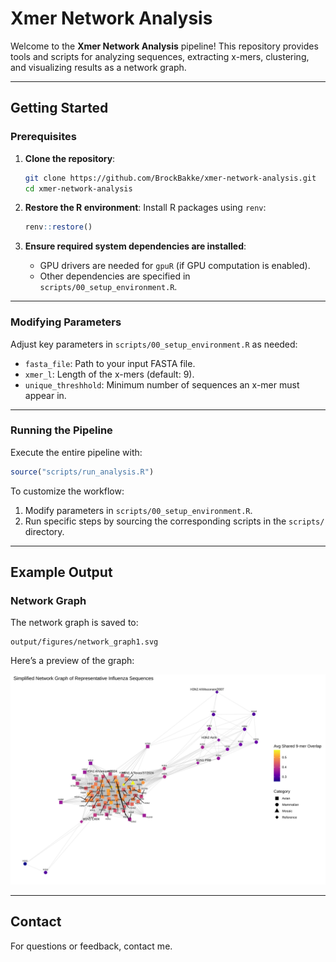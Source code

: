 # Xmer Network Analysis

Welcome to the **Xmer Network Analysis** pipeline! This repository provides tools and scripts for analyzing sequences, extracting x-mers, clustering, and visualizing results as a network graph.

---

## Getting Started

### Prerequisites

1. **Clone the repository**:
   ```bash
   git clone https://github.com/BrockBakke/xmer-network-analysis.git
   cd xmer-network-analysis
   ```

2. **Restore the R environment**:
   Install R packages using `renv`:
   ```r
   renv::restore()
   ```

3. **Ensure required system dependencies are installed**:
   - GPU drivers are needed for `gpuR` (if GPU computation is enabled).
   - Other dependencies are specified in `scripts/00_setup_environment.R`.

---

### Modifying Parameters

Adjust key parameters in `scripts/00_setup_environment.R` as needed:
- `fasta_file`: Path to your input FASTA file.
- `xmer_l`: Length of the x-mers (default: 9).
- `unique_threshhold`: Minimum number of sequences an x-mer must appear in.

---

### Running the Pipeline

Execute the entire pipeline with:
```r
source("scripts/run_analysis.R")
```

To customize the workflow:
1. Modify parameters in `scripts/00_setup_environment.R`.
2. Run specific steps by sourcing the corresponding scripts in the `scripts/` directory.

---

## Example Output

### Network Graph
The network graph is saved to:
```
output/figures/network_graph1.svg
```

Here’s a preview of the graph:

![Network Graph](output/figures/network_graph1.svg)

---

## Contact

For questions or feedback, contact me.